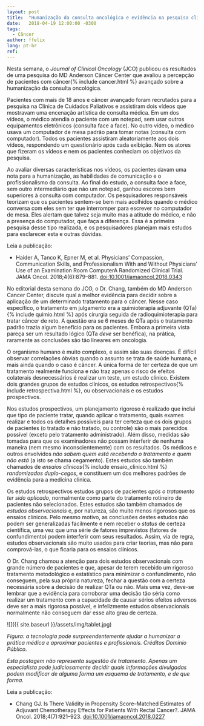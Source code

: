 ```yaml
---
layout: post
title:  "Humanização da consulta oncológica e evidência na pesquisa clínica"
date:   2018-04-19 12:00:00 -0300
tags:
  - Câncer
author: ffelix
lang: pt-br
ref:
---
```


Nesta semana, o _Journal of Clinical Oncology_ (JCO) publicou os resultados de uma pesquisa do MD Anderson Câncer Center que avaliou a percepção de pacientes com câncer{% include cancer.html %} avançado sobre a humanização da consulta oncológica.
<!--more-->

Pacientes com mais de 18 anos e câncer avançado foram recrutados para a pesquisa na Clinica de Cuidados Paliativos e assistiram dois vídeos que mostravam uma encenação artística de consulta médica. Em um dos vídeos, o médico atendia o paciente com um notepad, sem usar outros equipamentos eletrônicos (consulta face a face). No outro vídeo, o médico usava um computador de mesa padrão para tomar notas (consulta com computador). Todos os pacientes assistiram aleatoriamente aos dois vídeos, respondendo um questionário após cada exibição. Nem os atores que fizeram os vídeos e nem os pacientes conheciam os objetivos da pesquisa.

Ao avaliar diversas características nos vídeos, os pacientes davam uma nota para a humanização, as habilidades de comunicação e o profissionalismo da consulta. Ao final do estudo, a consulta face a face, sem outro intermediário que não um notepad, ganhou escores bem superiores à consulta com computador. Os pesquisadores responsáveis teorizam que os pacientes sentem-se bem mais acolhidos quando o médico conversa com eles sem ter que interromper para escrever no computador de mesa. Eles alertam que talvez seja muito mas a atitude do médico, e não a presença do computador, que faça a diferença. Essa é a primeira pesquisa desse tipo realizada, e os pesquisadores planejam mais estudos para esclarecer esta e outras dúvidas.

Leia a publicação:
- Haider A, Tanco K, Epner M, et al. Physicians’ Compassion, Communication Skills, and Professionalism With and Without Physicians’ Use of an Examination Room ComputerA Randomized Clinical Trial. JAMA Oncol. 2018;4(6):879–881. [doi:10.1001/jamaoncol.2018.0343](https://doi.org/10.1001/jamaoncol.2018.0343)

No editorial desta semana do JCO, o Dr. Chang, também do MD Anderson Cancer Center, discute qual a melhor evidência para decidir sobre a aplicação de um determinado tratamento para o câncer. Nesse caso específico, o tratamento em julgamento era a quimioterapia adjuvante (QTa){% include quimio.html %} após cirurgia seguida de radioquimioterapia para tratar câncer de reto. A questão era se 6 meses de QTa após o tratamento padrão trazia algum benefício para os pacientes. Embora a primeira vista pareça ser um resultado lógico (QTa _deve_ ser benéfica), na prática, raramente as conclusões são tão lineares em oncologia.

O organismo humano é muito complexo, e assim são suas doenças. É difícil observar correlações óbvias quando o assunto se trata de saúde humana, e mais ainda quando o caso é câncer. A única forma de ter certeza de que um tratamento realmente funciona e não traz apenas o risco de efeitos colaterais desnecessários é realizar um teste, um estudo clínico. Existem dois grandes grupos de estudos clínicos, os estudos retrospectivos{% include retrospectiva.html %}, ou observacionais e os estudos prospectivos.

Nos estudos prospectivos, um planejamento rigoroso é realizado que inclui que tipo de paciente tratar, quando aplicar o tratamento, quais exames realizar e todos os detalhes possíveis para ter certeza que os dois grupos de pacientes (o tratado e não tratado, ou controle) são o mais parecidos possível (exceto pelo tratamento administrado). Além disso, medidas são tomadas para que os examinadores não possam interferir de nenhuma maneira (nem mesmo inconscientemente) com os resultados. Os médicos e outros envolvidos _não sabem quem está recebendo o tratamento e quem não está_ (a isto se chama cegamento). Estes estudos são também chamados de _ensaios clínicos_{% include ensaio_clinico.html %} _randomizados duplo-cegos_, e constituem um dos melhores padrões de evidência para a medicina clinica.

Os estudos retrospectivos estudos grupos de pacientes _após o tratamento ter sido aplicado_, normalmente como parte do tratamento rotineiro de pacientes não selecionados. Estes estudos são também chamados de _estudos observacionais_ e, por natureza, são muito menos rigorosos que os ensaios clínicos. Pelo mesmo motivo, as conclusões destes estudos não podem ser generalizadas facilmente e nem receber o _status_ de certeza científica, uma vez que uma série de fatores imprevistos (fatores de confundimento) podem interferir com seus resultados. Assim, via de regra, estudos observacionais são muito usados para criar teorias, mas não para comprová-las, o que ficaria para os ensaios clínicos.

O Dr. Chang chamou a atenção para dois estudos observacionais com grande número de pacientes e que, apesar de terem recebido um rigoroso tratamento metodológico e estatístico para minimizar o confundimento, não conseguem, pela sua própria natureza, fechar a questão com a certeza necessária sobre a decisão de realizar QTa ou não. Mais uma vez, deve-se lembrar que a evidência para corroborar uma decisão tão séria como realizar um tratamento com a capacidade de causar sérios efeitos adversos deve ser a mais rigorosa possível, e infelizmente estudos observacionais normalmente não conseguem dar esse alto grau de certeza.

![]({{ site.baseurl }}/assets/img/tablet.jpg)

*Figura: a tecnologia pode surpreendentemente ajudar a humanizar a prática médica e aproximar pacientes e profissionais. Créditos Domínio Público.*

_Esta postagem não representa sugestão de tratamento. Apenas um especialista pode judiciosamente decidir quais informações divulgadas podem modificar de alguma forma um esquema de tratamento, e de que forma._

Leia a publicação:
- Chang GJ. Is There Validity in Propensity Score–Matched Estimates of Adjuvant Chemotherapy Effects for Patients With Rectal Cancer?. JAMA Oncol. 2018;4(7):921–923. [doi:10.1001/jamaoncol.2018.0227](https://doi.org/10.1001/jamaoncol.2018.0227)
